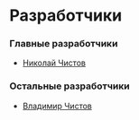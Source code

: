 # Разработчики

### Главные разработчики

 + [Николай Чистов](https://gitflic.ru/user/nchistov)

### Остальные разработчики

 + [Владимир Чистов](https://gitflic.ru/user/wchistow)
